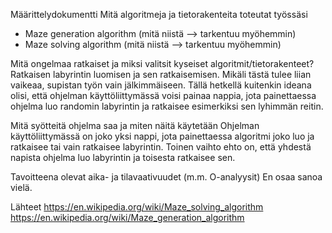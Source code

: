 Määrittelydokumentti
Mitä algoritmeja ja tietorakenteita toteutat työssäsi
- Maze generation algorithm (mitä niistä --> tarkentuu myöhemmin)
- Maze solving algorithm (mitä niistä --> tarkentuu myöhemmin)

Mitä ongelmaa ratkaiset ja miksi valitsit kyseiset algoritmit/tietorakenteet?
Ratkaisen labyrintin luomisen ja sen ratkaisemisen. Mikäli tästä tulee liian vaikeaa, supistan työn vain jälkimmäiseen.
Tällä hetkellä kuitenkin ideana olisi, että ohjelman käyttöliittymässä voisi painaa nappia, jota painettaessa 
ohjelma luo randomin labyrintin ja ratkaisee esimerkiksi sen lyhimmän reitin.

Mitä syötteitä ohjelma saa ja miten näitä käytetään
Ohjelman käyttöliittymässä on joko yksi nappi, jota painettaessa algoritmi joko luo ja ratkaisee tai vain ratkaisee labyrintin.
Toinen vaihto ehto on, että yhdestä napista ohjelma luo labyrintin ja toisesta ratkaisee sen. 

Tavoitteena olevat aika- ja tilavaativuudet (m.m. O-analyysit)
En osaa sanoa vielä. 

Lähteet
https://en.wikipedia.org/wiki/Maze_solving_algorithm
https://en.wikipedia.org/wiki/Maze_generation_algorithm
